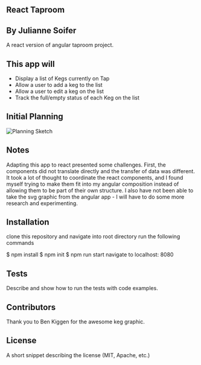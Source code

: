 ## React Taproom
## By Julianne Soifer

A react version of angular taproom project.

## This app will

* Display a list of Kegs currently on Tap
* Allow a user to add a keg to the list
* Allow a user to edit a keg on the list
* Track the full/empty status of each Keg on the list


## Initial Planning
![Planning Sketch](/assets/images/IMG_1201.JPG)

## Notes

Adapting this app to react presented some challenges.  First, the components did not translate directly and the transfer of data was different.  It took a lot of thought to coordinate the react components, and I found myself trying to make them fit into my angular composition instead of allowing them to be part of their own structure.  I also have not been able to take the svg graphic from the angular app - I will have to do some more research and experimenting.




## Installation
clone this repository and navigate into root directory
run the following commands

$ npm install
$ npm init
$ npm run start
navigate to localhost: 8080




## Tests

Describe and show how to run the tests with code examples.

## Contributors
Thank you to Ben Kiggen for the awesome keg graphic.

## License

A short snippet describing the license (MIT, Apache, etc.)

